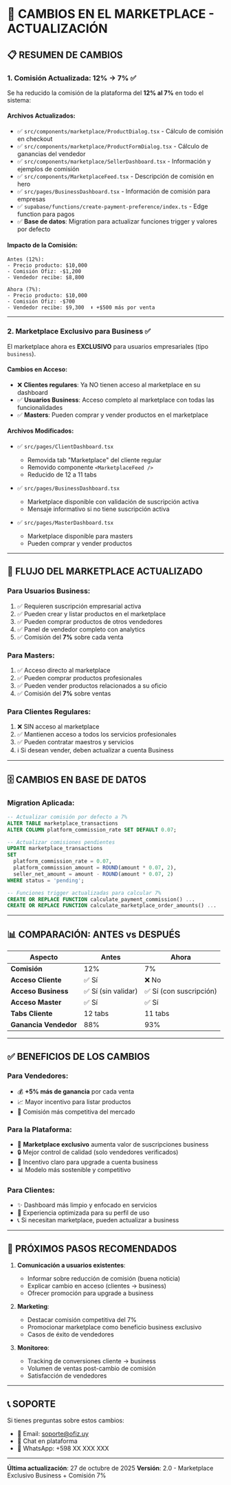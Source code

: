 # 🛒 CAMBIOS EN EL MARKETPLACE - ACTUALIZACIÓN

## 📋 RESUMEN DE CAMBIOS

### 1. **Comisión Actualizada: 12% → 7%** ✅

Se ha reducido la comisión de la plataforma del **12% al 7%** en todo el sistema:

#### Archivos Actualizados:
- ✅ `src/components/marketplace/ProductDialog.tsx` - Cálculo de comisión en checkout
- ✅ `src/components/marketplace/ProductFormDialog.tsx` - Cálculo de ganancias del vendedor
- ✅ `src/components/marketplace/SellerDashboard.tsx` - Información y ejemplos de comisión
- ✅ `src/components/MarketplaceFeed.tsx` - Descripción de comisión en hero
- ✅ `src/pages/BusinessDashboard.tsx` - Información de comisión para empresas
- ✅ `supabase/functions/create-payment-preference/index.ts` - Edge function para pagos
- ✅ **Base de datos**: Migration para actualizar funciones trigger y valores por defecto

#### Impacto de la Comisión:
```
Antes (12%):
- Precio producto: $10,000
- Comisión Ofiz: -$1,200
- Vendedor recibe: $8,800

Ahora (7%):
- Precio producto: $10,000
- Comisión Ofiz: -$700  
- Vendedor recibe: $9,300  ⬆️ +$500 más por venta
```

---

### 2. **Marketplace Exclusivo para Business** ✅

El marketplace ahora es **EXCLUSIVO** para usuarios empresariales (tipo `business`).

#### Cambios en Acceso:
- ❌ **Clientes regulares**: Ya NO tienen acceso al marketplace en su dashboard
- ✅ **Usuarios Business**: Acceso completo al marketplace con todas las funcionalidades
- ✅ **Masters**: Pueden comprar y vender productos en el marketplace

#### Archivos Modificados:
- ✅ `src/pages/ClientDashboard.tsx` 
  - Removida tab "Marketplace" del cliente regular
  - Removido componente `<MarketplaceFeed />` 
  - Reducido de 12 a 11 tabs
  
- ✅ `src/pages/BusinessDashboard.tsx`
  - Marketplace disponible con validación de suscripción activa
  - Mensaje informativo si no tiene suscripción activa
  
- ✅ `src/pages/MasterDashboard.tsx`
  - Marketplace disponible para masters
  - Pueden comprar y vender productos

---

## 🎯 FLUJO DEL MARKETPLACE ACTUALIZADO

### Para Usuarios Business:
1. ✅ Requieren suscripción empresarial activa
2. ✅ Pueden crear y listar productos en el marketplace
3. ✅ Pueden comprar productos de otros vendedores
4. ✅ Panel de vendedor completo con analytics
5. ✅ Comisión del **7%** sobre cada venta

### Para Masters:
1. ✅ Acceso directo al marketplace
2. ✅ Pueden comprar productos profesionales
3. ✅ Pueden vender productos relacionados a su oficio
4. ✅ Comisión del **7%** sobre ventas

### Para Clientes Regulares:
1. ❌ SIN acceso al marketplace
2. ✅ Mantienen acceso a todos los servicios profesionales
3. ✅ Pueden contratar maestros y servicios
4. ℹ️ Si desean vender, deben actualizar a cuenta Business

---

## 🗄️ CAMBIOS EN BASE DE DATOS

### Migration Aplicada:
```sql
-- Actualizar comisión por defecto a 7%
ALTER TABLE marketplace_transactions 
ALTER COLUMN platform_commission_rate SET DEFAULT 0.07;

-- Actualizar comisiones pendientes
UPDATE marketplace_transactions 
SET 
  platform_commission_rate = 0.07,
  platform_commission_amount = ROUND(amount * 0.07, 2),
  seller_net_amount = amount - ROUND(amount * 0.07, 2)
WHERE status = 'pending';

-- Funciones trigger actualizadas para calcular 7%
CREATE OR REPLACE FUNCTION calculate_payment_commission() ...
CREATE OR REPLACE FUNCTION calculate_marketplace_order_amounts() ...
```

---

## 📊 COMPARACIÓN: ANTES vs DESPUÉS

| Aspecto | Antes | Ahora |
|---------|-------|-------|
| **Comisión** | 12% | 7% |
| **Acceso Cliente** | ✅ Sí | ❌ No |
| **Acceso Business** | ✅ Sí (sin validar) | ✅ Sí (con suscripción) |
| **Acceso Master** | ✅ Sí | ✅ Sí |
| **Tabs Cliente** | 12 tabs | 11 tabs |
| **Ganancia Vendedor** | 88% | 93% |

---

## ✅ BENEFICIOS DE LOS CAMBIOS

### Para Vendedores:
- 💰 **+5% más de ganancia** por cada venta
- 📈 Mayor incentivo para listar productos
- 🎯 Comisión más competitiva del mercado

### Para la Plataforma:
- 🎯 **Marketplace exclusivo** aumenta valor de suscripciones business
- 🔒 Mejor control de calidad (solo vendedores verificados)
- 💼 Incentivo claro para upgrade a cuenta business
- 📊 Modelo más sostenible y competitivo

### Para Clientes:
- ✨ Dashboard más limpio y enfocado en servicios
- 🎯 Experiencia optimizada para su perfil de uso
- 📞 Si necesitan marketplace, pueden actualizar a business

---

## 🚀 PRÓXIMOS PASOS RECOMENDADOS

1. **Comunicación a usuarios existentes**:
   - Informar sobre reducción de comisión (buena noticia)
   - Explicar cambio en acceso (clientes → business)
   - Ofrecer promoción para upgrade a business

2. **Marketing**:
   - Destacar comisión competitiva del 7%
   - Promocionar marketplace como beneficio business exclusivo
   - Casos de éxito de vendedores

3. **Monitoreo**:
   - Tracking de conversiones cliente → business
   - Volumen de ventas post-cambio de comisión
   - Satisfacción de vendedores

---

## 📞 SOPORTE

Si tienes preguntas sobre estos cambios:
- 📧 Email: soporte@ofiz.uy
- 💬 Chat en plataforma
- 📱 WhatsApp: +598 XX XXX XXX

---

**Última actualización**: 27 de octubre de 2025
**Versión**: 2.0 - Marketplace Exclusivo Business + Comisión 7%
